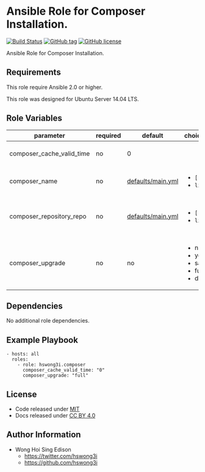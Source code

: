 Ansible Role for Composer Installation.
====================

[![Build Status](https://travis-ci.org/pantarei/ansible-role-composer.svg?branch=master)](https://travis-ci.org/pantarei/ansible-role-composer)
[![GitHub tag](https://img.shields.io/github/tag/pantarei/ansible-role-composer.svg)](https://github.com/pantarei/ansible-role-composer)
[![GitHub license](https://img.shields.io/github/license/pantarei/ansible-role-composer.svg)](https://github.com/pantarei/ansible-role-composer/blob/master/LICENSE)

Ansible Role for Composer Installation.

Requirements
------------

This role require Ansible 2.0 or higher.

This role was designed for Ubuntu Server 14.04 LTS.

Role Variables
--------------

<table>
<colgroup>
<col width="20%" />
<col width="20%" />
<col width="20%" />
<col width="20%" />
<col width="20%" />
</colgroup>
<thead>
<tr class="header">
<th>parameter</th>
<th>required</th>
<th>default</th>
<th>choices</th>
<th>comments</th>
</tr>
</thead>
<tbody>
<tr class="odd">
<td>composer_cache_valid_time</td>
<td>no</td>
<td>0</td>
<td></td>
<td>Pass value as <code>cache_valid_time</code> to <a href="http://docs.ansible.com/ansible/composer_module.html">composer module</a>.</td>
</tr>
<tr class="even">
<td>composer_name</td>
<td>no</td>
<td><a href="https://github.com/pantarei/ansible-role-composer/blob/master/defaults/main.yml">defaults/main.yml</a></td>
<td><ul>
<li><code>[]</code></li>
<li><code>list</code></li>
</ul></td>
<td>Skip install packages if <code>[]</code>, or pass <code>list</code> to <a href="http://docs.ansible.com/ansible/composer_module.html">composer module</a>.</td>
</tr>
<tr class="odd">
<td>composer_repository_repo</td>
<td>no</td>
<td><a href="https://github.com/pantarei/ansible-role-composer/blob/master/defaults/main.yml">defaults/main.yml</a></td>
<td><ul>
<li><code>[]</code></li>
<li><code>list</code></li>
</ul></td>
<td>Skip adding APT repository if <code>[]</code>, or pass <code>list</code> to <a href="http://docs.ansible.com/ansible/composer_repository_module.html">composer_repository module</a>.</td>
</tr>
<tr class="even">
<td>composer_upgrade</td>
<td>no</td>
<td>no</td>
<td><ul>
<li>no</li>
<li>yes</li>
<li>safe</li>
<li>full</li>
<li>dist</li>
</ul></td>
<td>Pass value as <code>upgrade</code> to <a href="http://docs.ansible.com/ansible/composer_module.html">composer module</a>.</td>
</tr>
</tbody>
</table>

Dependencies
------------

No additional role dependencies.

Example Playbook
----------------

    - hosts: all
      roles:
        - role: hswong3i.composer
          composer_cache_valid_time: "0"
          composer_upgrade: "full"

License
-------

-   Code released under [MIT](https://github.com/pantarei/ansible-role-composer/blob/master/LICENSE)
-   Docs released under [CC BY 4.0](http://creativecommons.org/licenses/by/4.0/)

Author Information
------------------

-   Wong Hoi Sing Edison
    -   <a href="https://twitter.com/hswong3i" class="uri" class="uri">https://twitter.com/hswong3i</a>
    -   <a href="https://github.com/hswong3i" class="uri" class="uri">https://github.com/hswong3i</a>


